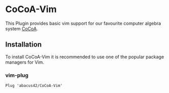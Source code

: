 # CoCoA-Vim

This Plugin provides basic vim support for our favourite computer algebra system [CoCoA](http://cocoa.dima.unige.it/).

## Installation

To install CoCoA-Vim it is recommended to use one of the popular package managers for Vim.

### vim-plug

```vim
Plug 'abacus42/CoCoA-Vim'
```

